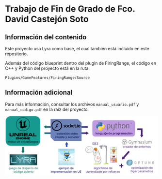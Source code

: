 Trabajo de Fin de Grado de Fco. David Castejón Soto
===

Información del contenido
----
Este proyecto usa Lyra como base, el cual también está incluído en este repositorio.

Además del código blueprint dentro del plugin de FiringRange, el código en C++ y Python del proyecto está en la ruta:

```
Plugins/GameFeatures/FiringRange/Source
```

Información adicional
----
Para más información, consultar los archivos `manual_usuario.pdf` y `manual_codigo.pdf` en la raíz del proyecto.

![Diagrama](diagrama.png "Diagrama técnico")
